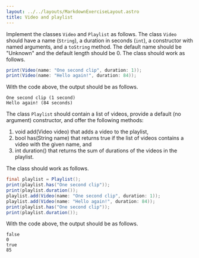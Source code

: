 ```yaml
---
layout: ../../layouts/MarkdownExerciseLayout.astro
title: Video and playlist
---
```


Implement the classes `Video` and `Playlist` as follows. The class `Video` should have a name (`String`), a duration in seconds (`int`), a constructor with named arguments, and a `toString` method. The default name should be "Unknown" and the default length should be 0. The class should work as follows.

```java
print(Video(name: "One second clip", duration: 1));
print(Video(name: "Hello again!", duration: 84));
```

With the code above, the output should be as follows.

```
One second clip (1 second)
Hello again! (84 seconds)
```

The class `Playlist` should contain a list of videos, provide a default (no argument) constructor, and offer the following methods: 

1. void add(Video video) that adds a video to the playlist, 
2. bool has(String name) that returns true if the list of videos contains a video with the given name, and 
3. int duration() that returns the sum of durations of the videos in the playlist. 

The class should work as follows.

```java
final playlist = Playlist();
print(playlist.has("One second clip"));
print(playlist.duration());
playlist.add(Video(name: "One second clip", duration: 1));
playlist.add(Video(name: "Hello again!", duration: 84));
print(playlist.has("One second clip"));
print(playlist.duration());
```

With the code above, the output should be as follows.

```
false
0
true
85
```